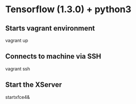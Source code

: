 # Tensorflow (1.3.0) + python3

## Starts vagrant environment
vagrant up

## Connects to machine via SSH
vagrant ssh

## Start the XServer
startxfce4&
